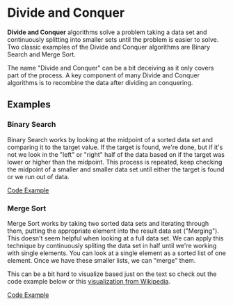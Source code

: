 # Divide and Conquer
**Divide and Conquer** algorithms solve a problem taking a data set and continuously splitting into smaller sets until the problem is easier to solve. Two classic examples of the Divide and Conquer algorithms are Binary Search and Merge Sort.

The name "Divide and Conquer" can be a bit deceiving as it only covers part of the process. A key component of many Divide and Conquer algorithms is to recombine the data after dividing an conquering.


## Examples
### Binary Search
Binary Search works by looking at the midpoint of a sorted data set and comparing it to the target value. If the target is found, we're done, but if it's not we look in the "left" or "right" half of the data based on if the target was lower or higher than the midpoint. This process is repeated, keep checking the midpoint of a smaller and smaller data set until either the target is found or we run out of data.

[Code Example](examples/binarySearch.ts)

### Merge Sort
Merge Sort works by taking two sorted data sets and iterating through them, putting the appropriate element into the result data set ("Merging"). This doesn't seem helpful when looking at a full data set. We can apply this technique by continuously spliting the data set in half until we're working with single elements. You can look at a single element as a sorted list of one element. Once we have these smaller lists, we can "merge" them. 

This can be a bit hard to visualize based just on the text so check out the code example below or this [visualization from Wikipedia](https://en.wikipedia.org/wiki/Merge_sort#/media/File:Merge-sort-example-300px.gif).

[Code Example](examples/mergeSort.ts)
